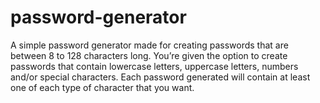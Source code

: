 # password-generator

A simple password generator made for creating passwords that are between 8 to 128 characters long. You’re given the option to create passwords that contain lowercase letters, uppercase letters, numbers and/or special characters. Each password generated will contain at least one of each type of character that you want.